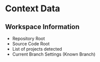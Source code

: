 # Context Data

## Workspace Information 
  - Repository Root
  - Source Code Root
  - List of projects detected
  - Current Branch Settings (Known Branch)  
